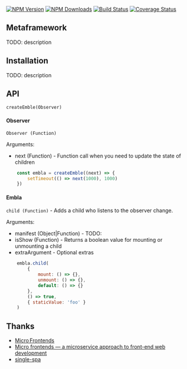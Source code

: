 [![NPM Version](https://img.shields.io/npm/v/embla.svg?style=flat)](https://www.npmjs.com/package/embla)
[![NPM Downloads](https://img.shields.io/npm/dm/embla.svg?style=flat)](https://npmcharts.com/compare/embla?minimal=true)
[![Build Status](https://travis-ci.org/mitkaaa/embla.svg?branch=master)](https://travis-ci.org/mitkaaa/embla) [![Coverage Status](https://coveralls.io/repos/github/mitkaaa/embla/badge.svg?branch=master)](https://coveralls.io/github/mitkaaa/embla?branch=master)

## Metaframework
TODO: description

## Installation
TODO: description

## API

```createEmble(Observer)```

#### Observer

`Observer (Function)`

Arguments: 
- next (Function) - Function call when you need to update the state of children

```js
    const embla = createEmble((next) => {
        setTimeout(() => next(1000), 1000)
    })
```

#### Embla

`child (Function)` - Adds a child who listens to the observer change.

Arguments: 
- manifest (Object|Function) - TODO:
- isShow (Function) - Returns a boolean value for mounting or unmounting a child
- extraArgument - Optional extras

```js
    embla.child(
        {
            mount: () => {},
            unmount: () => {},
            default: () => {}
        },
        () => true,
        { staticValue: 'foo' }
    )
```


## Thanks
- [Micro Frontends](https://micro-frontends.org/)
- [Micro frontends — a microservice approach to front-end web development](https://medium.com/@tomsoderlund/micro-frontends-a-microservice-approach-to-front-end-web-development-f325ebdadc16)
- [single-spa](https://single-spa.js.org/)
